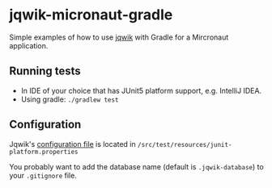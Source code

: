# jqwik-micronaut-gradle

Simple examples of how to use [jqwik](https://jqwik.net) with Gradle for a Mircronaut application.

## Running tests

- In IDE of your choice that has JUnit5 platform support, e.g. IntelliJ IDEA.
- Using gradle: `./gradlew test`

## Configuration

Jqwik's
[configuration file](https://jqwik.net/docs/current/user-guide.html#jqwik-configuration)
is located in `/src/test/resources/junit-platform.properties`

You probably want to add the database name (default is `.jqwik-database`)
to your `.gitignore` file.
